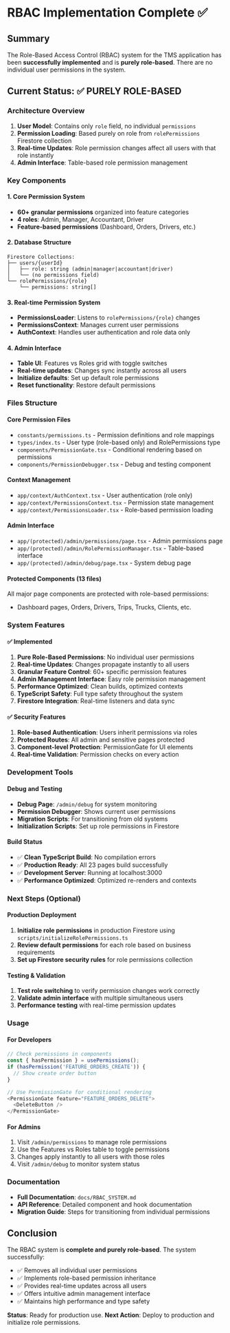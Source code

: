 # RBAC Implementation Complete ✅

## Summary
The Role-Based Access Control (RBAC) system for the TMS application has been **successfully implemented** and is **purely role-based**. There are no individual user permissions in the system.

## Current Status: ✅ PURELY ROLE-BASED

### Architecture Overview
1. **User Model**: Contains only `role` field, no individual `permissions`
2. **Permission Loading**: Based purely on role from `rolePermissions` Firestore collection
3. **Real-time Updates**: Role permission changes affect all users with that role instantly
4. **Admin Interface**: Table-based role permission management

### Key Components

#### 1. Core Permission System
- **60+ granular permissions** organized into feature categories
- **4 roles**: Admin, Manager, Accountant, Driver
- **Feature-based permissions** (Dashboard, Orders, Drivers, etc.)

#### 2. Database Structure
```
Firestore Collections:
├── users/{userId}
│   ├── role: string (admin|manager|accountant|driver)
│   └── (no permissions field)
└── rolePermissions/{role}
    └── permissions: string[]
```

#### 3. Real-time Permission System
- **PermissionsLoader**: Listens to `rolePermissions/{role}` changes
- **PermissionsContext**: Manages current user permissions
- **AuthContext**: Handles user authentication and role data only

#### 4. Admin Interface
- **Table UI**: Features vs Roles grid with toggle switches
- **Real-time updates**: Changes sync instantly across all users
- **Initialize defaults**: Set up default role permissions
- **Reset functionality**: Restore default permissions

### Files Structure

#### Core Permission Files
- `constants/permissions.ts` - Permission definitions and role mappings
- `types/index.ts` - User type (role-based only) and RolePermissions type
- `components/PermissionGate.tsx` - Conditional rendering based on permissions
- `components/PermissionDebugger.tsx` - Debug and testing component

#### Context Management
- `app/context/AuthContext.tsx` - User authentication (role only)
- `app/context/PermissionsContext.tsx` - Permission state management
- `app/context/PermissionsLoader.tsx` - Role-based permission loading

#### Admin Interface
- `app/(protected)/admin/permissions/page.tsx` - Admin permissions page
- `app/(protected)/admin/RolePermissionManager.tsx` - Table-based interface
- `app/(protected)/admin/debug/page.tsx` - System debug page

#### Protected Components (13 files)
All major page components are protected with role-based permissions:
- Dashboard pages, Orders, Drivers, Trips, Trucks, Clients, etc.

### System Features

#### ✅ Implemented
1. **Pure Role-Based Permissions**: No individual user permissions
2. **Real-time Updates**: Changes propagate instantly to all users
3. **Granular Feature Control**: 60+ specific permission features
4. **Admin Management Interface**: Easy role permission management
5. **Performance Optimized**: Clean builds, optimized contexts
6. **TypeScript Safety**: Full type safety throughout the system
7. **Firestore Integration**: Real-time listeners and data sync

#### ✅ Security Features
1. **Role-based Authentication**: Users inherit permissions via roles
2. **Protected Routes**: All admin and sensitive pages protected
3. **Component-level Protection**: PermissionGate for UI elements
4. **Real-time Validation**: Permission checks on every action

### Development Tools

#### Debug and Testing
- **Debug Page**: `/admin/debug` for system monitoring
- **Permission Debugger**: Shows current user permissions
- **Migration Scripts**: For transitioning from old systems
- **Initialization Scripts**: Set up role permissions in Firestore

#### Build Status
- ✅ **Clean TypeScript Build**: No compilation errors
- ✅ **Production Ready**: All 23 pages build successfully
- ✅ **Development Server**: Running at localhost:3000
- ✅ **Performance Optimized**: Optimized re-renders and contexts

### Next Steps (Optional)

#### Production Deployment
1. **Initialize role permissions** in production Firestore using `scripts/initializeRolePermissions.ts`
2. **Review default permissions** for each role based on business requirements
3. **Set up Firestore security rules** for role permissions collection

#### Testing & Validation
1. **Test role switching** to verify permission changes work correctly
2. **Validate admin interface** with multiple simultaneous users
3. **Performance testing** with real-time permission updates

### Usage

#### For Developers
```typescript
// Check permissions in components
const { hasPermission } = usePermissions();
if (hasPermission('FEATURE_ORDERS_CREATE')) {
  // Show create order button
}

// Use PermissionGate for conditional rendering
<PermissionGate feature="FEATURE_ORDERS_DELETE">
  <DeleteButton />
</PermissionGate>
```

#### For Admins
1. Visit `/admin/permissions` to manage role permissions
2. Use the Features vs Roles table to toggle permissions
3. Changes apply instantly to all users with those roles
4. Visit `/admin/debug` to monitor system status

### Documentation
- **Full Documentation**: `docs/RBAC_SYSTEM.md`
- **API Reference**: Detailed component and hook documentation
- **Migration Guide**: Steps for transitioning from individual permissions

## Conclusion

The RBAC system is **complete and purely role-based**. The system successfully:
- ✅ Removes all individual user permissions
- ✅ Implements role-based permission inheritance
- ✅ Provides real-time updates across all users
- ✅ Offers intuitive admin management interface
- ✅ Maintains high performance and type safety

**Status**: Ready for production use.
**Next Action**: Deploy to production and initialize role permissions.
